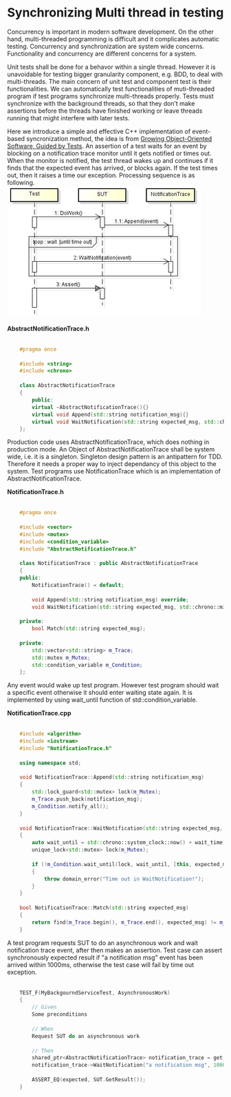 # Synchronizing Multi thread in testing

Concurrency is important in modern software development. On the other hand, multi-threaded programming is difficult and it complicates automatic testing. Concurrency and synchronization are system wide concerns. Functionality and concurrency are different concerns for a system.

Unit tests shall be done for a behavor within a single thread. However it is unavoidable for testing bigger granularity component, e.g. BDD, to deal with multi-threads. The main concern of unit test and component test is their functionalities. We can automatically test functionalities of muti-threaded program if test programs synchronize multi-threads properly. Tests must synchronize with the background threads, so that they don’t make assertions before the threads have finished working or leave threads running that might interfere with later tests.

Here we introduce a simple and effective C++ implementation of event-based syncronization method, the idea is from [Growing Object-Oriented Software, Guided by Tests](http://www.amazon.com/Growing-Object-Oriented-Software-Guided-Tests/dp/0321503627). An assertion of a test waits for an event by blocking on a notification trace monitor until it gets notified or times out. When the monitor is notified, the test thread wakes up and continues if it finds that the expected event has arrived, or blocks again. If the test times out, then it raises a time our exception. Processing sequence is as following.  
![syncronize test and SUT](https://github.com/bzquan/Documents/blob/master/Images/notification_trace.jpg)
  
__AbstractNotificationTrace.h__

``` c++
  
    #pragma once

    #include <string>
    #include <chrono>

    class AbstractNotificationTrace
    {
        public:
	    virtual ~AbstractNotificationTrace(){}
	    virtual void Append(std::string notification_msg){}
	    virtual void WaitNotification(std::string expected_msg, std::chrono::milliseconds wait_time){}
    };
 ```

Production code uses AbstractNotificationTrace, which does nothing in production mode. An Object of  AbstractNotificationTrace shall be system wide, i.e. it is a singleton. Singleton design pattern is an antipattern for TDD. Therefore it needs a proper way to inject dependancy of this object to the system. Test programs use NotificationTrace which is an implementation of AbstractNotificationTrace.

__NotificationTrace.h__

``` c++
  
    #pragma once

    #include <vector>
    #include <mutex>
    #include <condition_variable>
    #include "AbstractNotificationTrace.h"

    class NotificationTrace : public AbstractNotificationTrace
    {
    public:
        NotificationTrace() = default;

        void Append(std::string notification_msg) override;
        void WaitNotification(std::string expected_msg, std::chrono::milliseconds wait_time) override;

    private:
        bool Match(std::string expected_msg);

    private:
	    std::vector<std::string> m_Trace;
	    std::mutex m_Mutex;
	    std::condition_variable m_Condition;
    };
 ```

Any event would wake up test program. However test program should wait a specific event otherwise it should enter waiting state again. It is implemented by using wait\_until function of std::condition_variable.

__NotificationTrace.cpp__

``` c++

    #include <algorithm>
    #include <iostream>
    #include "NotificationTrace.h"

    using namespace std;

    void NotificationTrace::Append(std::string notification_msg)
    {
        std::lock_guard<std::mutex> lock(m_Mutex);
        m_Trace.push_back(notification_msg);
        m_Condition.notify_all();
    }

    void NotificationTrace::WaitNotification(std::string expected_msg, std::chrono::milliseconds wait_time)
    {
        auto wait_until = std::chrono::system_clock::now() + wait_time;
        unique_lock<std::mutex> lock(m_Mutex);

        if (!m_Condition.wait_until(lock, wait_until, [this, expected_msg] { return Match(expected_msg); }))
        {
            throw domain_error("Time out in WaitNotification!");
        }
    }

    bool NotificationTrace::Match(std::string expected_msg)
    {
        return find(m_Trace.begin(), m_Trace.end(), expected_msg) != m_Trace.end();
    }  
 ```

A test program requests SUT to do an asynchronous work and wait notification trace event, after then makes an assertion. Test case can assert synchronously expected result if "a notification msg" event has been arrived within 1000ms, otherwise the test case will fail by time out exception.

``` c++

    TEST_F(MyBackgourndServiceTest, AsynchronousWork)
    {
        // Given
        Some preconditions

		// When
        Request SUT do an asynchronous work

		// Then
        shared_ptr<AbstractNotificationTrace> notification_trace = get NotificationTrace object some how;
        notification_trace->WaitNotification("a notification msg", 1000ms);

        ASSERT_EQ(expected, SUT.GetResult());
    }  
```